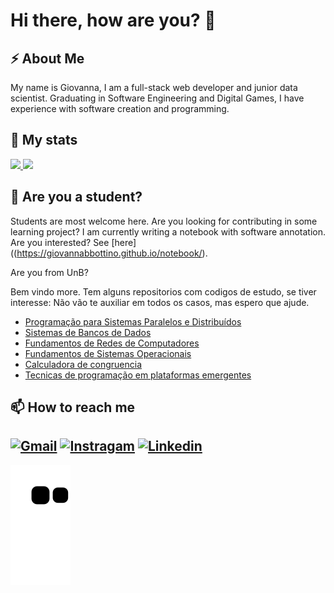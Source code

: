 # Hi there, how are you? 👋
## ⚡ About Me
My name is Giovanna, I am a full-stack web developer and junior data scientist. Graduating in Software Engineering and Digital Games, I have experience with software creation and programming.

## 🌱 My stats 
<p>
<a href="https://github.com/giovannabbottino?tab=repositories">
  <img height="180em" src="https://github-readme-stats.vercel.app/api?username=giovannabbottino&show_icons=true&theme=dracula" />
  <img height="180em" src="https://github-readme-stats.vercel.app/api/top-langs/?username=giovannabbottino&layout=compact&theme=dracula" />
</a>
</p>

## 🤔 Are you a student? 
Students are most welcome here. Are you looking for contributing in some learning project? I am currently writing a notebook with software annotation. Are you interested? See [here]((https://giovannabbottino.github.io/notebook/).

Are you from UnB? 

Bem vindo more. Tem alguns repositorios com codigos de estudo, se tiver interesse: 
Não vão te auxiliar em todos os casos, mas espero que ajude. 
- [Programação para Sistemas Paralelos e Distribuídos](https://github.com/giovannabbottino/pspd_unb)
- [Sistemas de Bancos de Dados](https://github.com/giovannabbottino/SBD2_unb)
- [Fundamentos de Redes de Computadores ](https://github.com/giovannabbottino/frc_unb)
- [Fundamentos de Sistemas Operacionais](https://github.com/giovannabbottino/fso_unb)
- [Calculadora de congruencia](https://github.com/giovannabbottino/calculo_congruencia)
- [Tecnicas de programação em plataformas emergentes](https://github.com/giovannabbottino/tppe_unb)

## 📫 How to reach me

[![Gmail](https://img.shields.io/badge/Gmail-D14836?style=for-the-badge&logo=gmail&logoColor=white)](https://instagram.com/giovannabbottino) [![Instragam](https://img.shields.io/badge/Instagram-E4405F?style=for-the-badge&logo=instagram&logoColor=white)](https://www.instagram.com/giovannabbottino/)  [![Linkedin](https://img.shields.io/badge/LinkedIn-0077B5?style=for-the-badge&logo=linkedin&logoColor=white)](https://www.linkedin.com/in/giovannabbottino/?locale=en_US)
---
![Snake animation](https://github.com/giovannabbottino/giovannabbottino/blob/output/github-contribution-grid-snake.svg)
